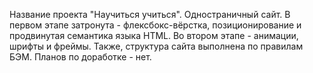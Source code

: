 Название проекта "Научиться учиться".
Одностраничный сайт.
В первом этапе затронута - флексбокс-вёрстка, позиционирование и продвинутая семантика языка HTML. 
Во втором этапе - анимации, шрифты и фреймы.
Также, структура сайта выполнена по правилам БЭМ.
Планов по доработке - нет.